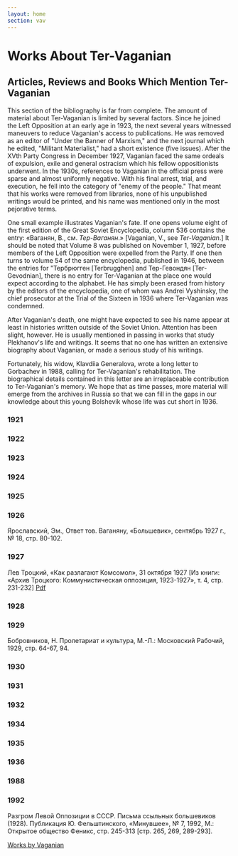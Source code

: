 ```yaml
---
layout: home
section: vav
---
```

# Works About Ter-Vaganian
## Articles, Reviews and Books Which Mention Ter-Vaganian

This section of the bibliography is far from complete. The amount of material about Ter-Vaganian is limited by several
factors. Since he joined the Left Opposition at an early age in 1923, the next several years witnessed maneuvers to
reduce Vaganian's access to publications. He was removed as an editor of &quot;Under the Banner of Marxism,&quot; and
the next journal which he edited, &quot;Militant Materialist,&quot; had a short existence (five issues). After the
XVth Party Congress in December 1927, Vaganian faced the same ordeals of expulsion, exile and general ostracism which
his fellow oppositionists underwent. In the 1930s, references to Vaganian in the official press were sparse and almost
uniformly negative. With his final arrest, trial, and execution, he fell into the category of
&quot;enemy of the people.&quot; That meant that his works were removed from libraries, none of his unpublished
writings would be printed, and his name was mentioned only in the most pejorative terms.

One small example illustrates Vaganian's fate. If one opens volume eight of the first edition of the Great Soviet
Encyclopedia, column 536 contains the entry: «Ваганян, В., см. *Тер-Ваганян*.» [Vaganian, V., see *Ter-Vaganian*.]
It should be noted that Volume 8 was published on November 1, 1927, before members of the Left Opposition were expelled
from the Party. If one then turns to volume 54 of the same encyclopedia, published in 1946, between the entries for
&quot;Тербрюгген [Terbrugghen] and Тер-Гевондян [Ter-Gevodnian], there is no entry for Ter-Vaganian at the place one
would expect according to the alphabet. He has simply been erased from history by the editors of the encyclopedia,
one of whom was Andrei Vyshinsky, the chief prosecutor at the Trial of the Sixteen in 1936 where Ter-Vaganian was condemned.

After Vaganian's death, one might have expected to see his name appear at least in histories written outside of the
Soviet Union. Attention has been slight, however. He is usually mentioned in passing in works that study Plekhanov's
life and writings. It seems that no one has written an extensive biography about Vaganian, or made a serious study
of his writings.

Fortunately, his widow, Klavdiia Generalova, wrote a long letter to Gorbachev in 1988, calling for Ter-Vaganian's
rehabilitation. The biographical details contained in this letter are an irreplaceable contribution to Ter-Vaganian's
memory. We hope that as time passes, more material will emerge from the archives in Russia so that we can fill in the
gaps in our knowledge about this young Bolshevik whose life was cut short in 1936.

### 1921

### 1922

### 1923

### 1924

### 1925

### 1926
Ярославский, Эм., Ответ тов. Ваганяну, «Большевик», сентябрь 1927 г., № 18, стр. 80-102.

### 1927
Лев Троцкий, «Как разлагают Комсомол», 31 октября 1927 [Из книги: «Архив Троцкого: Коммунистическая оппозиция, 1923-1927», т. 4, стр. 231-232] [Pdf](Texts/komsomol.pdf)

### 1928

### 1929
Бобровников, Н. Пролетариат и культура, М.-Л.: Московский Рабочий, 1929, стр. 64-67, 94.

### 1930

### 1931

### 1932

### 1934

### 1935

### 1936

### 1988

### 1992
Разгром Левой Оппозиции в СССР. Письма ссыльных большевиков (1928). Публикация Ю. Фельштинского, «Минувшее», № 7, 1992, М.: Открытое общество Феникс, стр. 245-313 [стр. 265, 269, 289-293].

[Works by Vaganian](Biblio.html)